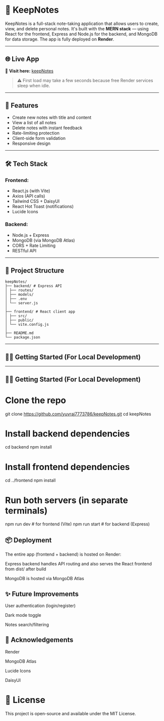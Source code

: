 # 📝 KeepNotes

KeepNotes is a full-stack note-taking application that allows users to create, view, and delete personal notes. It's built with the **MERN stack** — using React for the frontend, Express and Node.js for the backend, and MongoDB for data storage. The app is fully deployed on **Render**.

---

## 🌐 Live App

🔗 **Visit here:** [keepNotes](https://keepnotes-8ne1.onrender.com)

> ⚠️ First load may take a few seconds because free Render services sleep when idle.

---

## 🚀 Features

- Create new notes with title and content
- View a list of all notes
- Delete notes with instant feedback
- Rate-limiting protection
- Client-side form validation
- Responsive design

---

## 🛠 Tech Stack

### Frontend:
- React.js (with Vite)
- Axios (API calls)
- Tailwind CSS + DaisyUI
- React Hot Toast (notifications)
- Lucide Icons

### Backend:
- Node.js + Express
- MongoDB (via MongoDB Atlas)
- CORS + Rate Limiting
- RESTful API

---

## 📁 Project Structure
```
keepNotes/
├── backend/ # Express API
│ ├── routes/
│ ├── models/
│ ├── .env
│ └── server.js
│
├── frontend/ # React client app
│ ├── src/
│ ├── public/
│ └── vite.config.js
│
├── README.md
└── package.json
```
---

## 🧑‍💻 Getting Started (For Local Development)


---

## 🧑‍💻 Getting Started (For Local Development)

# Clone the repo
git clone https://github.com/yuvraj7773786/keepNotes.git
cd keepNotes

# Install backend dependencies
cd backend
npm install

# Install frontend dependencies
cd ../frontend
npm install

# Run both servers (in separate terminals)
npm run dev          # for frontend (Vite)
npm run start        # for backend (Express)

## 📦 Deployment
The entire app (frontend + backend) is hosted on Render:

Express backend handles API routing and also serves the React frontend from dist/ after build

MongoDB is hosted via MongoDB Atlas


## ✨ Future Improvements
User authentication (login/register)

Dark mode toggle

Notes search/filtering

## 🙌 Acknowledgements
Render

MongoDB Atlas

Lucide Icons

DaisyUI


# 📄 License
This project is open-source and available under the MIT License.
